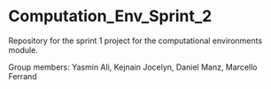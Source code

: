 # Computation_Env_Sprint_2
Repository for the sprint 1 project for the computational environments module.

Group members: Yasmin Ali, Kejnain Jocelyn, Daniel Manz, Marcello Ferrand
